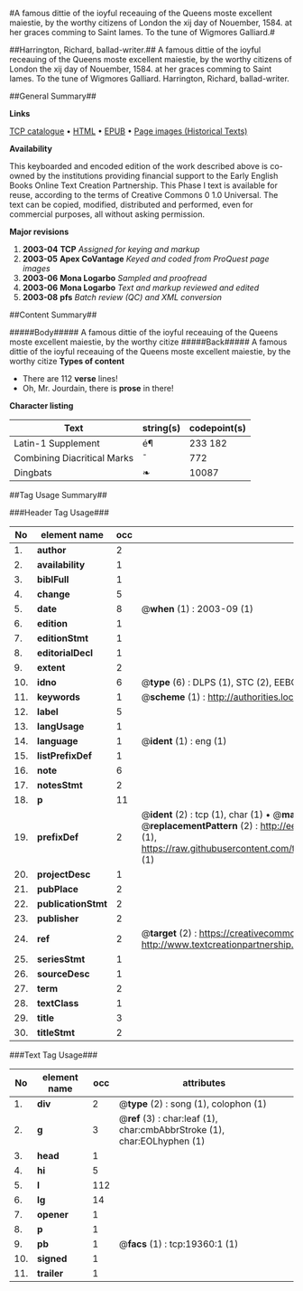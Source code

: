#A famous dittie of the ioyful receauing of the Queens moste excellent maiestie, by the worthy citizens of London the xij day of Nouember, 1584. at her graces comming to Saint Iames. To the tune of Wigmores Galliard.#

##Harrington, Richard, ballad-writer.##
A famous dittie of the ioyful receauing of the Queens moste excellent maiestie, by the worthy citizens of London the xij day of Nouember, 1584. at her graces comming to Saint Iames. To the tune of Wigmores Galliard.
Harrington, Richard, ballad-writer.

##General Summary##

**Links**

[TCP catalogue](http://www.ota.ox.ac.uk/tcp/)  • 
[HTML](http://tei.it.ox.ac.uk/tcp/Texts-HTML/free/A02/A02665.html)  • 
[EPUB](http://tei.it.ox.ac.uk/tcp/Texts-EPUB/free/A02/A02665.epub) • 
[Page images (Historical Texts)](https://data.historicaltexts.jisc.ac.uk/view?pubId=eebo-99853955e&pageId=eebo-99853955e-19360-1)

**Availability**

This keyboarded and encoded edition of the
	       work described above is co-owned by the institutions
	       providing financial support to the Early English Books
	       Online Text Creation Partnership. This Phase I text is
	       available for reuse, according to the terms of Creative
	       Commons 0 1.0 Universal. The text can be copied,
	       modified, distributed and performed, even for
	       commercial purposes, all without asking permission.

**Major revisions**

1. __2003-04__ __TCP__ *Assigned for keying and markup*
1. __2003-05__ __Apex CoVantage__ *Keyed and coded from ProQuest page images*
1. __2003-06__ __Mona Logarbo__ *Sampled and proofread*
1. __2003-06__ __Mona Logarbo__ *Text and markup reviewed and edited*
1. __2003-08__ __pfs__ *Batch review (QC) and XML conversion*

##Content Summary##

#####Body#####
A famous dittie of the ioyful receauing of the Queens moste excellent maiestie, by the worthy citize
#####Back#####
A famous dittie of the ioyful receauing of the Queens moste excellent maiestie, by the worthy citize
**Types of content**

  * There are 112 **verse** lines!
  * Oh, Mr. Jourdain, there is **prose** in there!

**Character listing**


|Text|string(s)|codepoint(s)|
|---|---|---|
|Latin-1 Supplement|é¶|233 182|
|Combining             Diacritical Marks|̄|772|
|Dingbats|❧|10087|

##Tag Usage Summary##

###Header Tag Usage###

|No|element name|occ|attributes|
|---|---|---|---|
|1.|__author__|2||
|2.|__availability__|1||
|3.|__biblFull__|1||
|4.|__change__|5||
|5.|__date__|8| @__when__ (1) : 2003-09 (1)|
|6.|__edition__|1||
|7.|__editionStmt__|1||
|8.|__editorialDecl__|1||
|9.|__extent__|2||
|10.|__idno__|6| @__type__ (6) : DLPS (1), STC (2), EEBO-CITATION (1), PROQUEST (1), VID (1)|
|11.|__keywords__|1| @__scheme__ (1) : http://authorities.loc.gov/ (1)|
|12.|__label__|5||
|13.|__langUsage__|1||
|14.|__language__|1| @__ident__ (1) : eng (1)|
|15.|__listPrefixDef__|1||
|16.|__note__|6||
|17.|__notesStmt__|2||
|18.|__p__|11||
|19.|__prefixDef__|2| @__ident__ (2) : tcp (1), char (1)  •  @__matchPattern__ (2) : ([0-9\-]+):([0-9IVX]+) (1), (.+) (1)  •  @__replacementPattern__ (2) : http://eebo.chadwyck.com/downloadtiff?vid=$1&page=$2 (1), https://raw.githubusercontent.com/textcreationpartnership/Texts/master/tcpchars.xml#$1 (1)|
|20.|__projectDesc__|1||
|21.|__pubPlace__|2||
|22.|__publicationStmt__|2||
|23.|__publisher__|2||
|24.|__ref__|2| @__target__ (2) : https://creativecommons.org/publicdomain/zero/1.0/ (1), http://www.textcreationpartnership.org/docs/. (1)|
|25.|__seriesStmt__|1||
|26.|__sourceDesc__|1||
|27.|__term__|2||
|28.|__textClass__|1||
|29.|__title__|3||
|30.|__titleStmt__|2||


###Text Tag Usage###

|No|element name|occ|attributes|
|---|---|---|---|
|1.|__div__|2| @__type__ (2) : song (1), colophon (1)|
|2.|__g__|3| @__ref__ (3) : char:leaf (1), char:cmbAbbrStroke (1), char:EOLhyphen (1)|
|3.|__head__|1||
|4.|__hi__|5||
|5.|__l__|112||
|6.|__lg__|14||
|7.|__opener__|1||
|8.|__p__|1||
|9.|__pb__|1| @__facs__ (1) : tcp:19360:1 (1)|
|10.|__signed__|1||
|11.|__trailer__|1||
